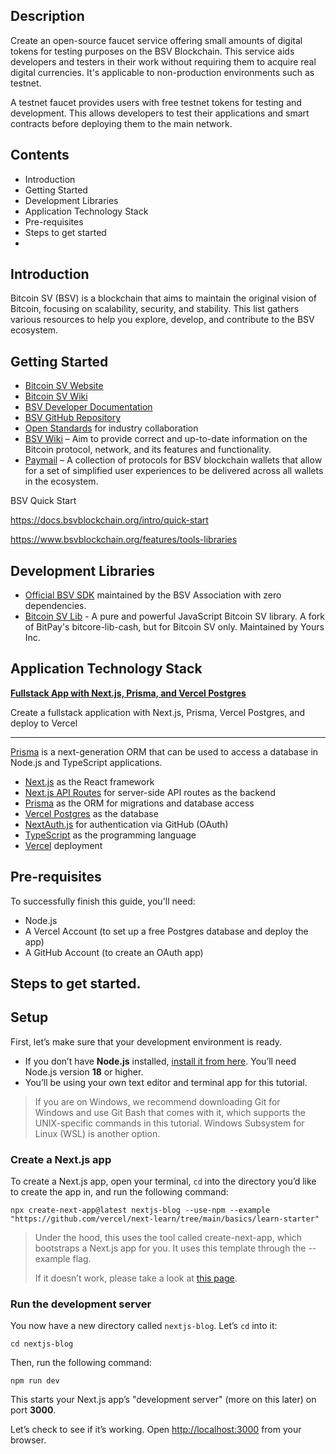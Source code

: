 ## Description

Create an open-source faucet service offering small amounts of digital tokens for testing purposes on the BSV Blockchain. This service aids developers and testers in their work without requiring them to acquire real digital currencies. It's applicable to non-production environments such as testnet.

A testnet faucet provides users with free testnet tokens for testing and development. This allows developers to test their applications and smart contracts before deploying them to the main network.

## Contents

- Introduction
- Getting Started
- Development Libraries
- Application Technology Stack
- Pre-requisites
- Steps to get started
- 

## Introduction

Bitcoin SV (BSV) is a blockchain that aims to maintain the original vision of Bitcoin, focusing on scalability, security, and stability. This list gathers various resources to help you explore, develop, and contribute to the BSV ecosystem.

## **Getting Started**

- [Bitcoin SV Website](https://bitcoinsv.io/)
- [Bitcoin SV Wiki](https://en.wikipedia.org/wiki/Bitcoin_SV)
- [BSV Developer Documentation](https://docs.bitcoinsv.io/)
- [BSV GitHub Repository](https://github.com/bitcoin-sv/bitcoin-sv)
- [Open Standards](https://openstandards.cash/) for industry collaboration
- [BSV Wiki](https://wiki.bitcoinsv.io/) – Aim to provide correct and up-to-date information on the Bitcoin protocol, network, and its features and functionality.
- [Paymail](https://tsc.bsvblockchain.org/standards/paymail/) – A collection of protocols for BSV blockchain wallets that allow for a set of simplified user experiences to be delivered across all wallets in the ecosystem.

BSV Quick Start

https://docs.bsvblockchain.org/intro/quick-start

https://www.bsvblockchain.org/features/tools-libraries

## Development Libraries

- [Official BSV SDK](https://github.com/bitcoin-sv/ts-sdk) maintained by the BSV Association with zero dependencies.
- [Bitcoin SV Lib](https://github.com/moneybutton/bsv) - A pure and powerful JavaScript Bitcoin SV library. A fork of BitPay's bitcore-lib-cash, but for Bitcoin SV only. Maintained by Yours Inc.

## Application Technology Stack

[**Fullstack App with Next.js, Prisma, and Vercel Postgres**](https://vercel.com/guides/nextjs-prisma-postgres#how-to-build-a-fullstack-app-with-next.js-prisma-and-vercel-postgres)

Create a fullstack application with Next.js, Prisma, Vercel Postgres, and deploy to Vercel

---

[Prisma](https://prisma.io/) is a next-generation ORM that can be used to access a database in Node.js and TypeScript applications.

- [Next.js](https://nextjs.org/) as the React framework
- [Next.js API Routes](https://nextjs.org/docs/api-routes/introduction) for server-side API routes as the backend
- [Prisma](https://prisma.io/) as the ORM for migrations and database access
- [Vercel Postgres](https://vercel.com/storage/postgres) as the database
- [NextAuth.js](https://next-auth.js.org/) for authentication via GitHub (OAuth)
- [TypeScript](https://www.typescriptlang.org/) as the programming language
- [Vercel](http://vercel.com/) deployment

## Pre-requisites

To successfully finish this guide, you'll need:

- Node.js
- A Vercel Account (to set up a free Postgres database and deploy the app)
- A GitHub Account (to create an OAuth app)

## Steps to get started.

## Setup

First, let’s make sure that your development environment is ready.

- If you don’t have **Node.js** installed, [install it from here](https://nodejs.org/en/). You’ll need Node.js version **18** or higher.
- You’ll be using your own text editor and terminal app for this tutorial.

> If you are on Windows, we recommend downloading Git for Windows and use Git Bash that comes with it, which supports the UNIX-specific commands in this tutorial. Windows Subsystem for Linux (WSL) is another option.
> 

### Create a Next.js app

To create a Next.js app, open your terminal, `cd` into the directory you’d like to create the app in, and run the following command:

```
npx create-next-app@latest nextjs-blog --use-npm --example "https://github.com/vercel/next-learn/tree/main/basics/learn-starter"

```

> Under the hood, this uses the tool called create-next-app, which bootstraps a Next.js app for you. It uses this template through the --example flag.
> 
> 
> If it doesn’t work, please take a look at [this page](https://github.com/vercel/next-learn/blob/main/basics/errors/install.md).
> 

### Run the development server

You now have a new directory called `nextjs-blog`. Let’s `cd` into it:

```
cd nextjs-blog

```

Then, run the following command:

```
npm run dev

```

This starts your Next.js app’s "development server" (more on this later) on port **3000**.

Let’s check to see if it’s working. Open [http://localhost:3000](http://localhost:3000/) from your browser.
